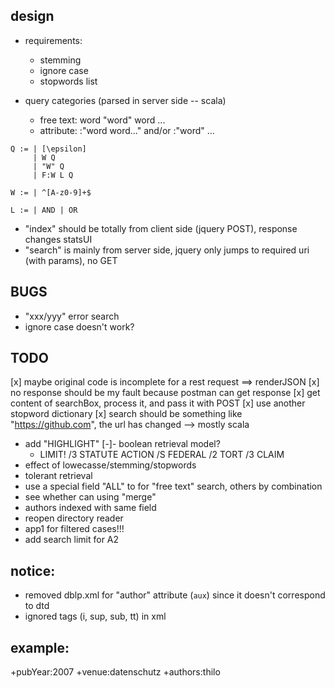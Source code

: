 ## design

- requirements:
  - stemming
  - ignore case
  - stopwords list
  
- query categories (parsed in server side -- scala)
  - free text: word "word" word ...
  - attribute: <field>:"word word..." and/or <field>:"word" ...

```
Q := | [\epsilon]
     | W Q
     | "W" Q
     | F:W L Q

W := | ^[A-z0-9]+$

L := | AND | OR
```
- "index" should be totally from client side (jquery POST), response changes statsUI
- "search" is mainly from server side, jquery only jumps to required uri (with params), no GET


## BUGS
- "xxx/yyy" error search
- ignore case doesn't work?

## TODO

[x] maybe original code is incomplete for a rest request ==> renderJSON
[x] no response should be my fault because postman can get response
[x] get content of searchBox, process it, and pass it with POST
[x] use another stopword dictionary
[x] search should be something like "https://github.com", the url has changed --> mostly scala
- add "HIGHLIGHT"
[-]- boolean retrieval model?
   - LIMIT! /3 STATUTE ACTION /S FEDERAL /2 TORT /3 CLAIM
- effect of lowecasse/stemming/stopwords
- tolerant retrieval
- use a special field "ALL" to for "free text" search, others by combination
- see whether can using "merge"
- authors indexed with same field
- reopen directory reader
- app1 for filtered cases!!!
- add search limit for A2


## notice:
- removed dblp.xml for "author" attribute (`aux`) since it doesn't correspond to dtd
- ignored tags (i, sup, sub, tt) in xml

## example:
+pubYear:2007 +venue:datenschutz +authors:thilo
